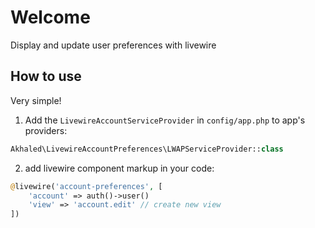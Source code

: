 # Welcome

Display and update user preferences with livewire

## How to use

Very simple!

1. Add the `LivewireAccountServiceProvider` in `config/app.php` to app's providers:

```php
Akhaled\LivewireAccountPreferences\LWAPServiceProvider::class
```

2. add livewire component markup in your code:

```php
@livewire('account-preferences', [
    'account' => auth()->user()
    'view' => 'account.edit' // create new view
])
```
